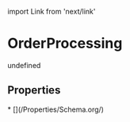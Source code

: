 import Link from 'next/link'
# OrderProcessing

undefined

## Properties

<Grid>
* [](/Properties/Schema.org/)

</Grid>


